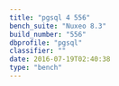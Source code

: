 ```yaml
---
title: "pgsql 4 556"
bench_suite: "Nuxeo 8.3"
build_number: "556"
dbprofile: "pgsql"
classifier: ""
date: 2016-07-19T02:40:38
type: "bench"
---
```

